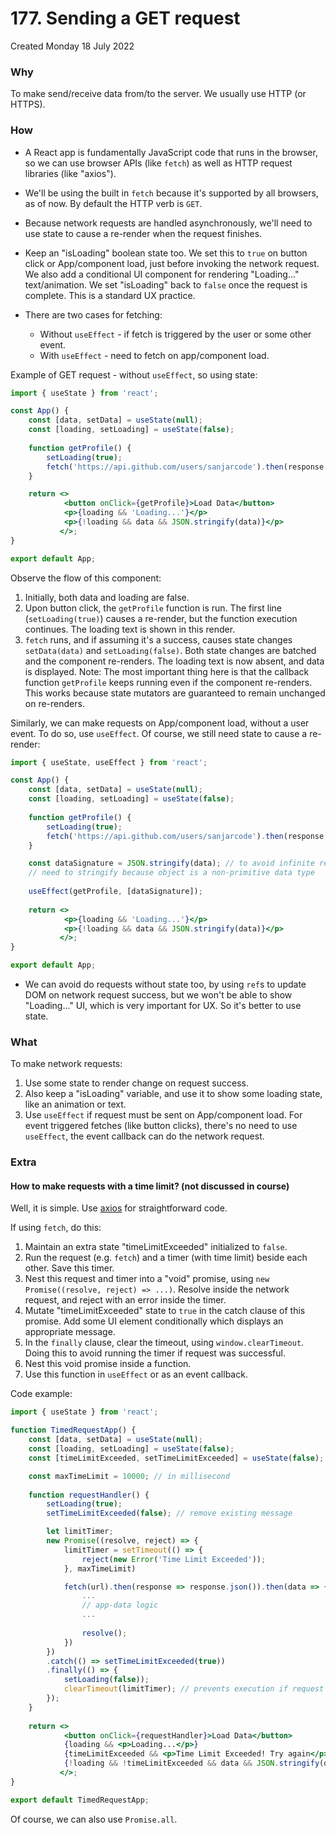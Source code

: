 # 177. Sending a GET request
Created Monday 18 July 2022

### Why
To make send/receive data from/to the server. We usually use HTTP (or HTTPS).


### How
- A React app is fundamentally JavaScript code that runs in the browser, so we can use browser APIs (like `fetch`) as well as HTTP request libraries (like "axios").
- We'll be using the built in `fetch` because it's supported by all browsers, as of now. By default the HTTP verb is `GET`.

- Because network requests are handled asynchronously, we'll need to use state to cause a re-render when the request finishes.
- Keep an "isLoading" boolean state too. We set this to `true` on button click or App/component load, just before invoking the network request. We also add a conditional UI component for rendering "Loading..." text/animation. We set "isLoading" back to `false` once the request is complete. This is a standard UX practice.
- There are two cases for fetching:
	- Without `useEffect` - if fetch is triggered by the user or some other event.
	- With `useEffect` - need to fetch on app/component load.
  
Example of GET request - without `useEffect`, so using state:
```jsx
import { useState } from 'react';

const App() {
	const [data, setData] = useState(null);
	const [loading, setLoading] = useState(false);
	
	function getProfile() {
		setLoading(true);
		fetch('https://api.github.com/users/sanjarcode').then(response => response.json()).then(data => { setData(data); setLoading(false); });
	}

	return <>
			<button onClick={getProfile}>Load Data</button>
			<p>{loading && 'Loading...'}</p>
			<p>{!loading && data && JSON.stringify(data)}</p>
		   </>;
}

export default App;
```
Observe the flow of this component:
1. Initially, both data and loading are false.
2. Upon button click, the `getProfile` function is run. The first line (`setLoading(true)`) causes a re-render, but the function execution continues. The loading text is shown in this render.
3. `fetch` runs, and if assuming it's a success, causes state changes `setData(data)` and `setLoading(false)`. Both state changes are batched and the component re-renders. The loading text is now absent, and data is displayed.
Note: The most important thing here is that the callback function `getProfile` keeps running even if the component re-renders. This works because state mutators are guaranteed to remain unchanged on re-renders.

Similarly, we can make requests on App/component load, without a user event. To do so, use `useEffect`. Of course, we still need state to cause a re-render:
```jsx
import { useState, useEffect } from 'react';

const App() {
	const [data, setData] = useState(null);
	const [loading, setLoading] = useState(false);
	
	function getProfile() {
		setLoading(true);
		fetch('https://api.github.com/users/sanjarcode').then(response => response.json()).then(data => { setData(data); setLoading(false); });
	}

	const dataSignature = JSON.stringify(data); // to avoid infinite re-renders
	// need to stringify because object is a non-primitive data type
	
	useEffect(getProfile, [dataSignature]);
	
	return <>
			<p>{loading && 'Loading...'}</p>
			<p>{!loading && data && JSON.stringify(data)}</p>
		   </>;
}

export default App;
```

- We can avoid do requests without state too, by using `ref`s to update DOM on network request success, but we won't be able to show "Loading..." UI, which is very important for UX. So it's better to use state.


### What
To make network requests:
1. Use some state to render change on request success.
2. Also keep a "isLoading" variable, and use it to show some loading state, like an animation or text.
3. Use `useEffect` if request must be sent on App/component load. For event triggered fetches (like button clicks), there's no need to use `useEffect`, the event callback can do the network request.


### Extra
#### How to make requests with a time limit? (not discussed in course)
Well, it is simple. Use [axios](https://stackoverflow.com/a/62082804/11392807) for straightforward code.

If using `fetch`, do this:
1. Maintain an extra state "timeLimitExceeded" initialized to `false`.
2. Run the request (e.g. `fetch`) and a timer (with time limit) beside each other. Save this timer.
3. Nest this request and timer into a "void" promise, using `new Promise((resolve, reject) => ...)`. Resolve inside the network request, and reject with an error inside the timer.
4. Mutate "timeLimitExceeded" state to `true` in the catch clause of this promise. Add some UI element conditionally which displays an appropriate message.
5. In the `finally` clause, clear the timeout, using `window.clearTimeout`. Doing this to avoid running the timer if request was successful.
6. Nest this void promise inside a function.
7. Use this function in `useEffect` or as an event callback.

Code example:
```jsx
import { useState } from 'react';

function TimedRequestApp() {
	const [data, setData] = useState(null);
	const [loading, setLoading] = useState(false);
	const [timeLimitExceeded, setTimeLimitExceeded] = useState(false);

	const maxTimeLimit = 10000; // in millisecond
	
	function requestHandler() {
		setLoading(true);
		setTimeLimitExceeded(false); // remove existing message

		let limitTimer;
		new Promise((resolve, reject) => {
			limitTimer = setTimeout(() => {
				reject(new Error('Time Limit Exceeded'));
			}, maxTimeLimit)

			fetch(url).then(response => response.json()).then(data => {
				...
				// app-data logic
				...
			
				resolve();
			})
		})
		.catch(() => setTimeLimitExceeded(true))
		.finally(() => {
			setLoading(false));
			clearTimeout(limitTimer); // prevents execution if request successful
		});
	}
	
	return <>
			<button onClick={requestHandler}>Load Data</button>
			{loading && <p>Loading...</p>}
			{timeLimitExceeded && <p>Time Limit Exceeded! Try again</p>}
			{!loading && !timeLimitExceeded && data && JSON.stringify(data)}
		   </>;
}

export default TimedRequestApp;
```
Of course, we can also use `Promise.all`.